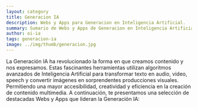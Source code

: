 ```yaml
---
layout: category
title: Generacion IA
description: Webs y Apps para Generacion en Inteligencia Artificial.
summary: Sumario de Webs y Apps de Generacion en Inteligencia Artificial.
author: oi-ia
tags: generacion-ia
image: ../img/thumb/generacion.jpg
---
```


La Generación IA ha revolucionado la forma en que creamos contenido y nos expresamos. Estas fascinantes herramientas utilizan algoritmos avanzados de Inteligencia Artificial para transformar texto en audio, video, speech y convertir imágenes en sorprendentes producciones visuales. Permitiendo una mayor accesibilidad, creatividad y eficiencia en la creación de contenido multimedia. A continuación, te presentamos una selección de destacadas Webs y Apps que lideran la Generación IA:
